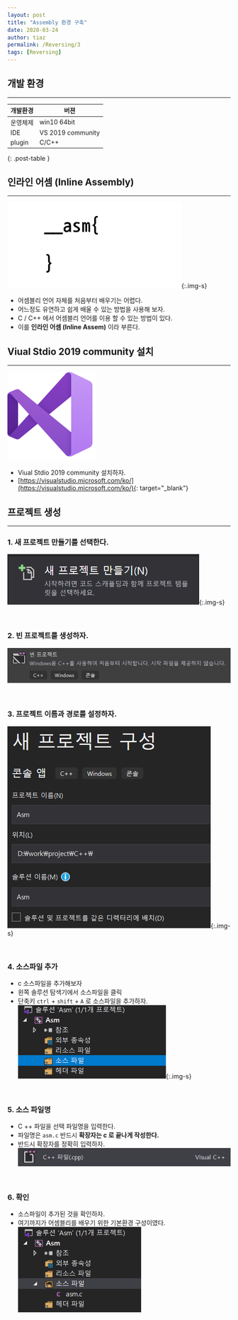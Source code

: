 ```yaml
---
layout: post
title: "Assembly 환경 구축"
date: 2020-03-24
author: tiaz
permalink: /Reversing/3
tags: [Reversing]
---
```

## 개발 환경
---

| 개발환경 | 버젼 |
| -----  | --- |
|운영체제|win10 64bit|
|IDE|VS 2019 community|
|plugin|C/C++|
{: .post-table }

## 인라인 어셈 (Inline Assembly)
---
![인라인 어셈](/assets/img/content/Assembly/Assembly-04.png){:.img-s}

- 어셈블리 언어 자체를 처음부터 배우기는 어렵다.
- 어느정도 유연하고 쉽게 배울 수 있는 방법을 사용해 보자.
- C / C++ 에서 어셈블리 언어를 이용 할 수 있는 방법이 있다.
- 이를 **인라인 어셈 (Inline Assem)** 이라 부른다.

## Viual Stdio 2019 community 설치
---
![Viual Stdio 2019 community](/assets/img/content/Assembly/Assembly-05.png)

- Viual Stdio 2019 community 설치하자.
- [https://visualstudio.microsoft.com/ko/](https://visualstudio.microsoft.com/ko/){: target="_blank"}

## 프로젝트 생성
---
### 1. 새 프로젝트 만들기를 선택한다.
![프로젝트 생성](/assets/img/content/Assembly/Assembly-06.png){:.img-s}

<br/>

### 2. 빈 프로젝트를 생성하자.
![프로젝트 생성](/assets/img/content/Assembly/Assembly-07.png)

<br/>

### 3. 프로젝트 이름과 경로를 설정하자.
![프로젝트 생성](/assets/img/content/Assembly/Assembly-08.png){:.img-s}

<br/>

### 4. 소스파일 추가
- c 소스파일을 추가해보자
- 왼쪽 솔루션 탐색기에서 소스파일을 클릭
- 단축키 `ctrl` + `shift` + `A` 로 소스파일을 추가하자.
![프로젝트 생성](/assets/img/content/Assembly/Assembly-09.png){:.img-s}

<br/>

### 5. 소스 파일명
- C ++ 파일을 선택 파일명을 입력한다.
- 파일명은 `asm.c` 반드시 **확장자는 c 로 끝나게 작성한다.**
- 반드시 확장자를 정확히 입력하자.
![프로젝트 생성](/assets/img/content/Assembly/Assembly-10.png)

<br/>

### 6. 확인
- 소스파일이 추가된 것을 확인하자.
- 여기까지가 어셈블리를 배우기 위한 기본환경 구성이였다.
![프로젝트 생성](/assets/img/content/Assembly/Assembly-11.png)